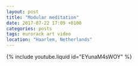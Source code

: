 ```yaml
---
layout: post
title: "Modular meditation"
date: 2017-07-22 17:09 +0100
categories: posts
tags: eurorack art video
location: "Haarlem, Netherlands"
---
```


{% include youtube.liquid id="EYunaM4sWOY" %}
